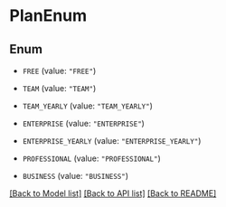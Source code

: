 # PlanEnum

## Enum


* `FREE` (value: `"FREE"`)

* `TEAM` (value: `"TEAM"`)

* `TEAM_YEARLY` (value: `"TEAM_YEARLY"`)

* `ENTERPRISE` (value: `"ENTERPRISE"`)

* `ENTERPRISE_YEARLY` (value: `"ENTERPRISE_YEARLY"`)

* `PROFESSIONAL` (value: `"PROFESSIONAL"`)

* `BUSINESS` (value: `"BUSINESS"`)


[[Back to Model list]](../README.md#documentation-for-models) [[Back to API list]](../README.md#documentation-for-api-endpoints) [[Back to README]](../README.md)


